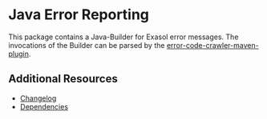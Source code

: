 # Java Error Reporting

This package contains a Java-Builder for Exasol error messages.
The invocations of the Builder can be parsed by the [error-code-crawler-maven-plugin](https://github.com/exasol/error-code-crawler-maven-plugin).

## Additional Resources

* [Changelog](doc/changes/changelog.md)
* [Dependencies](NOTICE)

 